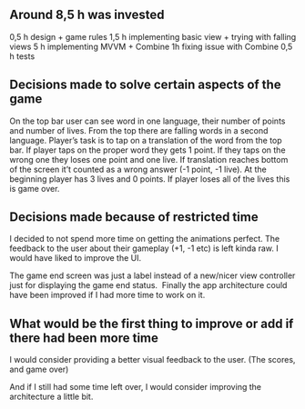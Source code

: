 ## Around 8,5 h was invested

0,5 h design + game rules
1,5 h implementing basic view + trying with falling views
5 h implementing MVVM + Combine
1h fixing issue with Combine
0,5 h tests

##  Decisions made to solve certain aspects of the game 

On the top bar user can see word in one language, their number of points and number of lives. From the top there are falling words in a second language. Player’s task is to tap on a translation of the word from the top bar. If player taps on the proper word they gets 1 point. If they taps on the wrong one they loses one point and one live. If translation reaches bottom of the screen it’t counted as a wrong answer (-1 point, -1 live). At the beginning player has 3 lives and 0 points. If player loses all of the lives this is game over.

##  Decisions made because of restricted time

I decided to not spend more time on getting the animations perfect.
The feedback to the user about their gameplay (+1, -1 etc) is left kinda raw. I would have liked to improve the UI.

The game end screen was just a label instead of a new/nicer view controller just for displaying the game end status.
 Finally the app architecture could have been improved if I had more time to work on it.


## What would be the first thing to improve or add if there had been more time 

I would consider providing a better visual feedback to the user. (The scores, and game over)

And if I still had some time left over, I would consider improving the architecture a little bit.

